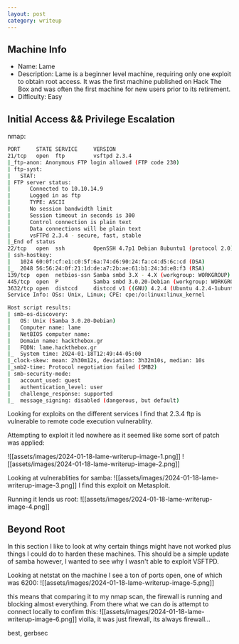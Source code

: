 ```yaml
---
layout: post
category: writeup
---
```


## Machine Info

- Name: Lame
- Description: Lame is a beginner level machine, requiring only one exploit to obtain root access. It was the first machine published on Hack The Box and was often the first machine for new users prior to its retirement. 
- Difficulty: Easy

## Initial Access && Privilege Escalation

nmap:

```bash
PORT     STATE SERVICE     VERSION
21/tcp   open  ftp         vsftpd 2.3.4
|_ftp-anon: Anonymous FTP login allowed (FTP code 230)
| ftp-syst: 
|   STAT: 
| FTP server status:
|      Connected to 10.10.14.9
|      Logged in as ftp
|      TYPE: ASCII
|      No session bandwidth limit
|      Session timeout in seconds is 300
|      Control connection is plain text
|      Data connections will be plain text
|      vsFTPd 2.3.4 - secure, fast, stable
|_End of status
22/tcp   open  ssh         OpenSSH 4.7p1 Debian 8ubuntu1 (protocol 2.0)
| ssh-hostkey: 
|   1024 60:0f:cf:e1:c0:5f:6a:74:d6:90:24:fa:c4:d5:6c:cd (DSA)
|_  2048 56:56:24:0f:21:1d:de:a7:2b:ae:61:b1:24:3d:e8:f3 (RSA)
139/tcp  open  netbios-ssn Samba smbd 3.X - 4.X (workgroup: WORKGROUP)
445/tcp  open  P           Samba smbd 3.0.20-Debian (workgroup: WORKGROUP)
3632/tcp open  distccd     distccd v1 ((GNU) 4.2.4 (Ubuntu 4.2.4-1ubuntu4))
Service Info: OSs: Unix, Linux; CPE: cpe:/o:linux:linux_kernel

Host script results:
| smb-os-discovery: 
|   OS: Unix (Samba 3.0.20-Debian)
|   Computer name: lame
|   NetBIOS computer name: 
|   Domain name: hackthebox.gr
|   FQDN: lame.hackthebox.gr
|_  System time: 2024-01-18T12:49:44-05:00
|_clock-skew: mean: 2h30m12s, deviation: 3h32m10s, median: 10s
|_smb2-time: Protocol negotiation failed (SMB2)
| smb-security-mode: 
|   account_used: guest
|   authentication_level: user
|   challenge_response: supported
|_  message_signing: disabled (dangerous, but default)
```

Looking for exploits on the different services I find that 2.3.4 ftp is vulnerable to remote code execution vulnerablity.

Attempting to exploit it led nowhere as it seemed like some sort of patch was applied:

![[assets/images/2024-01-18-lame-writerup-image-1.png]]
![[assets/images/2024-01-18-lame-writerup-image-2.png]]

Looking at vulnerablities for samba:
![[assets/images/2024-01-18-lame-writerup-image-3.png]]
I find this exploit on Metasploit.

Running it lends us root:
![[assets/images/2024-01-18-lame-writerup-image-4.png]]
## Beyond Root

In this section I like to look at why certain things might have not worked plus things I could do to harden these machines. This should be a simple update of samba however, I wanted to see why I wasn't able to exploit VSFTPD. 

Looking at netstat on the machine I see a ton of ports open, one of which was 6200:
![[assets/images/2024-01-18-lame-writerup-image-5.png]]

this means that comparing it to my nmap scan, the firewall is running and blocking almost everything. From there what we can do is attempt to connect locally to confirm this:
![[assets/images/2024-01-18-lame-writerup-image-6.png]]
violla, it was just firewall, its always firewall...


best,
gerbsec